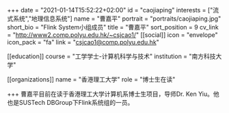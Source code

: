 +++
date = "2021-01-14T15:52:22+02:00"
id = "caojiaping"
interests = ["流式系统","地理信息系统"]
name = "曹嘉平"
portrait = "portraits/caojiaping.jpg"
short_bio = "Flink System小组成员"
title = "曹嘉平"
sort_position = 9
cv_link = "http://www2.comp.polyu.edu.hk/~csjcao1/"
[[social]]
    icon = "envelope"
    icon_pack = "fa"
    link = "csjcao1@comp.polyu.edu.hk"

[[education]]
    course = "工学学士-计算机科学与技术"
    institution = "南方科技大学"

[[organizations]]
    name = "香港理工大学"
    role = "博士生在读"

+++
曹嘉平目前在读于香港理工大学计算机系博士生项目，导师Dr. Ken Yiu。他也是SUSTech DBGroup下Flink系统组的一员。
